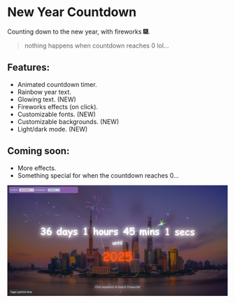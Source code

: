 # New Year Countdown
Counting down to the new year, with fireworks 🎆.

> nothing happens when countdown reaches 0 lol...

## Features:
- Animated countdown timer.
- Rainbow year text.
- Glowing text. (NEW)
- Fireworks effects (on click).
- Customizable fonts. (NEW)
- Customizable backgrounds. (NEW)
- Light/dark mode. (NEW)

## Coming soon:
- More effects.
- Something special for when the countdown reaches 0...

![alt preview](https://github.com/incognitobot-official/new-year-countdown/blob/main/preview.png?raw=true)